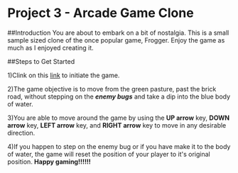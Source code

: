 # Project 3 - Arcade Game Clone

##Introduction
You are about to embark on a bit of nostalgia. This is a small sample sized clone of the once popular game, Frogger. Enjoy the game as much as I enjoyed creating it. 

##Steps to Get Started

1)Clink on this [link](file:///C:/Users/Q/Desktop/PROJECT3/arcade%20game/index.html) to initiate the game.

2)The game objective is to move from the green pasture, past the brick road, without stepping on the **_enemy bugs_** and take a dip into the blue body of water. 

3)You are able to move around the game by using the **UP arrow** key, **DOWN arrow** key, **LEFT arrow** key, and **RIGHT arrow** key to move in any desirable direction. 

4)If you happen to step on the enemy bug or if you have make it to the body of water, the game will reset the position of your player to it's original position. **Happy gaming!!!!!!**